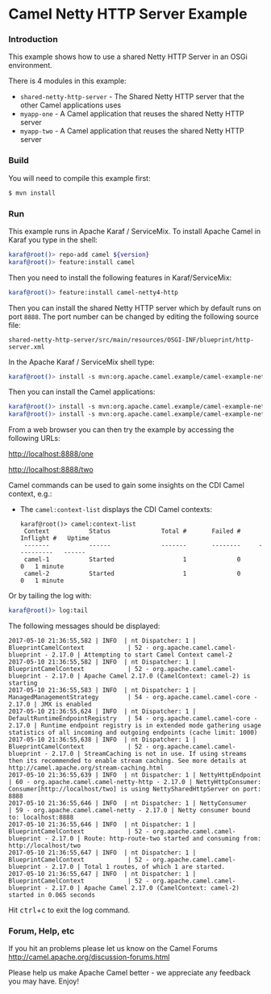# Camel Netty HTTP Server Example

### Introduction

This example shows how to use a shared Netty HTTP Server in an OSGi environment.

There is 4 modules in this example:

* `shared-netty-http-server` - The Shared Netty HTTP server that the other Camel applications uses
* `myapp-one` - A Camel application that reuses the shared Netty HTTP server
* `myapp-two` - A Camel application that reuses the shared Netty HTTP server

### Build

You will need to compile this example first:

```sh
$ mvn install
```

### Run

This example runs in Apache Karaf / ServiceMix. To install Apache Camel in Karaf you type in the shell:

```sh
karaf@root()> repo-add camel ${version}
karaf@root()> feature:install camel
```

Then you need to install the following features in Karaf/ServiceMix:

```sh
karaf@root()> feature:install camel-netty4-http
```

Then you can install the shared Netty HTTP server which by default runs on port `8888`.
The port number can be changed by editing the following source file:

  `shared-netty-http-server/src/main/resources/OSGI-INF/blueprint/http-server.xml`

In the Apache Karaf / ServiceMix shell type:

```sh
karaf@root()> install -s mvn:org.apache.camel.example/camel-example-netty-http-shared/${version}
```

Then you can install the Camel applications:

```sh
karaf@root()> install -s mvn:org.apache.camel.example/camel-example-netty-myapp-one/${version}
karaf@root()> install -s mvn:org.apache.camel.example/camel-example-netty-myapp-two/${version}
```

From a web browser you can then try the example by accessing the following URLs:

<http://localhost:8888/one>

<http://localhost:8888/two>

Camel commands can be used to gain some insights on the CDI Camel
context, e.g.:

- The `camel:context-list` displays the CDI Camel contexts:

    ```
    karaf@root()> camel:context-list
     Context           Status              Total #       Failed #     Inflight #   Uptime        
     -------           ------              -------       --------     ----------   ------        
     camel-1           Started                   1              0              0   1 minute  
     camel-2           Started                   1              0              0   1 minute  
    ```

Or by tailing the log with:

```sh
karaf@root()> log:tail
```

The following messages should be displayed:

```
2017-05-10 21:36:55,582 | INFO  | nt Dispatcher: 1 | BlueprintCamelContext            | 52 - org.apache.camel.camel-blueprint - 2.17.0 | Attempting to start Camel Context camel-2
2017-05-10 21:36:55,582 | INFO  | nt Dispatcher: 1 | BlueprintCamelContext            | 52 - org.apache.camel.camel-blueprint - 2.17.0 | Apache Camel 2.17.0 (CamelContext: camel-2) is starting
2017-05-10 21:36:55,583 | INFO  | nt Dispatcher: 1 | ManagedManagementStrategy        | 54 - org.apache.camel.camel-core - 2.17.0 | JMX is enabled
2017-05-10 21:36:55,624 | INFO  | nt Dispatcher: 1 | DefaultRuntimeEndpointRegistry   | 54 - org.apache.camel.camel-core - 2.17.0 | Runtime endpoint registry is in extended mode gathering usage statistics of all incoming and outgoing endpoints (cache limit: 1000)
2017-05-10 21:36:55,638 | INFO  | nt Dispatcher: 1 | BlueprintCamelContext            | 52 - org.apache.camel.camel-blueprint - 2.17.0 | StreamCaching is not in use. If using streams then its recommended to enable stream caching. See more details at http://camel.apache.org/stream-caching.html
2017-05-10 21:36:55,639 | INFO  | nt Dispatcher: 1 | NettyHttpEndpoint                | 60 - org.apache.camel.camel-netty-http - 2.17.0 | NettyHttpConsumer: Consumer[http://localhost/two] is using NettySharedHttpServer on port: 8888
2017-05-10 21:36:55,646 | INFO  | nt Dispatcher: 1 | NettyConsumer                    | 59 - org.apache.camel.camel-netty - 2.17.0 | Netty consumer bound to: localhost:8888
2017-05-10 21:36:55,646 | INFO  | nt Dispatcher: 1 | BlueprintCamelContext            | 52 - org.apache.camel.camel-blueprint - 2.17.0 | Route: http-route-two started and consuming from: http://localhost/two
2017-05-10 21:36:55,647 | INFO  | nt Dispatcher: 1 | BlueprintCamelContext            | 52 - org.apache.camel.camel-blueprint - 2.17.0 | Total 1 routes, of which 1 are started.
2017-05-10 21:36:55,647 | INFO  | nt Dispatcher: 1 | BlueprintCamelContext            | 52 - org.apache.camel.camel-blueprint - 2.17.0 | Apache Camel 2.17.0 (CamelContext: camel-2) started in 0.065 seconds
```

Hit <kbd>ctrl</kbd>+<kbd>c</kbd> to exit the log command.

### Forum, Help, etc

If you hit an problems please let us know on the Camel Forums
<http://camel.apache.org/discussion-forums.html>

Please help us make Apache Camel better - we appreciate any feedback you may
have.  Enjoy!
